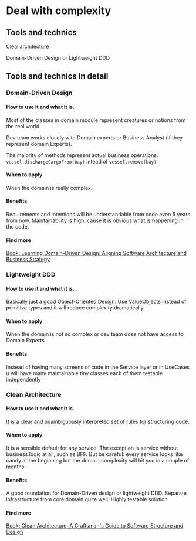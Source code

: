 Deal with complexity
====================


Tools and technics
------------------
Cleal architecture 

Domain-Driven Design or Lightweight DDD 

Tools and technics in detail
----------------------------
### Domain-Driven Design
#### How to use it and what it is.
Most of the classes in domain module represent creatures or notions from the real world. 

Dev team works closely with Domain experts or Business Analyst (if they represent domain Experts).

The majority of methods represent actual business operations.
`vessel.dischargeCargoFrom(bay)` intead of `vessel.remove(bay)`

#### When to apply 
When the domain is really complex.  

#### Benefits
Requirements and intentions will be understandable from code even 5 years from now.
Maintainability is high, cause it is obvious what is happening in the code.

#### Find more
[Book: Learning Domain-Driven Design: Aligning Software Architecture and Business Strategy](https://www.amazon.sg/Learning-Domain-Driven-Design-Aligning-Architecture/dp/1098100131/)
 
### Lightweight DDD
#### How to use it and what it is.
Basically just a good Object-Oriented Design. Use ValueObjects instead of primitive types and it will reduce complexity dramatically. 

#### When to apply 
When the domain is not so complex or dev team does not have access to Domain Experts

#### Benefits
Instead of having many screens of code in the Service layer or in  UseCases u will have many maintainable tiny classes each of them testable independently

### Clean Architecture
#### How to use it and what it is.
It is a clear and unambiguously interpreted set of rules for structuring code. 
#### When to apply
It is a sensible default for any service. The exception is service without business logic at all, such as BFF. But be careful: every service looks like candy at the beginning but the domain complexity will hit you in a couple of months
#### Benefits
A good foundation for Domain-Driven design or lightweight DDD.
Separate infrastructure from core domain quite well. 
Highly testable solution
#### Find more
[Book: Clean Architecture: A Craftsman's Guide to Software Structure and Design](https://www.amazon.sg/Clean-Architecture-Craftsmans-Software-Structure/dp/0134494164)
